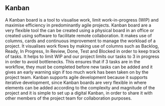 ## Kanban 

A Kanban board is a tool to visualise work, limit work-in-progress (WIP) and maximise efficiency in predominantly agile projects. Kanban board are a very flexible tool the can be created using a physical board in an office or created using software to facilitate remote collaboration. It makes use of columns, cards and continuous improvement to manage the workload of a project. It visualises work flows by making use of columns such as Backlog, Ready, In Progress, In Review, Done, Test and Blocked in order to keep track of tasks. It helps to limit WIP and our project limits our tasks to 3 in progress in order to avoid bottlenecks. This ensures that if 3 tasks are in the workflow, they must be completed before new tasks can be added and it gives an early warning sign if too much work has been taken on by the project team. Kanban supports agile development because it supports iterative development, since Kanban boards are very flexible in where elements can be added according to the complexity and magnitude of the project and it is simple to set up a digital Kanban, in order to share it with other members of the project team for collaboration purposes. 

